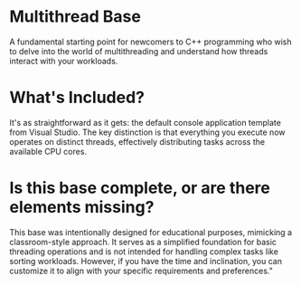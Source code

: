 # Multithread Base
A fundamental starting point for newcomers to C++ programming who wish to delve into the world of multithreading and understand how threads interact with your workloads.

# What's Included?
It's as straightforward as it gets: the default console application template from Visual Studio. The key distinction is that everything you execute now operates on distinct threads, effectively distributing tasks across the available CPU cores.

# Is this base complete, or are there elements missing?
This base was intentionally designed for educational purposes, mimicking a classroom-style approach. It serves as a simplified foundation for basic threading operations and is not intended for handling complex tasks like sorting workloads. However, if you have the time and inclination, you can customize it to align with your specific requirements and preferences."